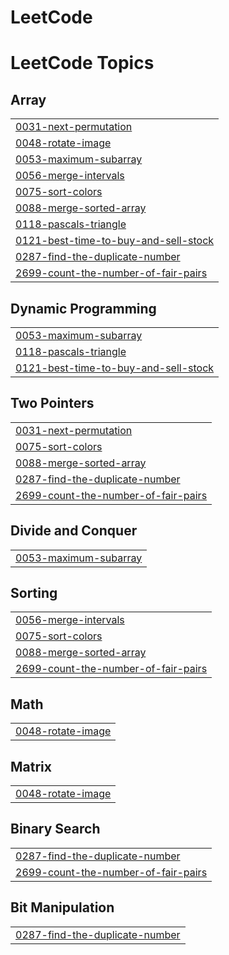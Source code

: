 # LeetCode
<!---LeetCode Topics Start-->
# LeetCode Topics
## Array
|  |
| ------- |
| [0031-next-permutation](https://github.com/DebangshiKundu/LeetCode/tree/master/0031-next-permutation) |
| [0048-rotate-image](https://github.com/DebangshiKundu/LeetCode/tree/master/0048-rotate-image) |
| [0053-maximum-subarray](https://github.com/DebangshiKundu/LeetCode/tree/master/0053-maximum-subarray) |
| [0056-merge-intervals](https://github.com/DebangshiKundu/LeetCode/tree/master/0056-merge-intervals) |
| [0075-sort-colors](https://github.com/DebangshiKundu/LeetCode/tree/master/0075-sort-colors) |
| [0088-merge-sorted-array](https://github.com/DebangshiKundu/LeetCode/tree/master/0088-merge-sorted-array) |
| [0118-pascals-triangle](https://github.com/DebangshiKundu/LeetCode/tree/master/0118-pascals-triangle) |
| [0121-best-time-to-buy-and-sell-stock](https://github.com/DebangshiKundu/LeetCode/tree/master/0121-best-time-to-buy-and-sell-stock) |
| [0287-find-the-duplicate-number](https://github.com/DebangshiKundu/LeetCode/tree/master/0287-find-the-duplicate-number) |
| [2699-count-the-number-of-fair-pairs](https://github.com/DebangshiKundu/LeetCode/tree/master/2699-count-the-number-of-fair-pairs) |
## Dynamic Programming
|  |
| ------- |
| [0053-maximum-subarray](https://github.com/DebangshiKundu/LeetCode/tree/master/0053-maximum-subarray) |
| [0118-pascals-triangle](https://github.com/DebangshiKundu/LeetCode/tree/master/0118-pascals-triangle) |
| [0121-best-time-to-buy-and-sell-stock](https://github.com/DebangshiKundu/LeetCode/tree/master/0121-best-time-to-buy-and-sell-stock) |
## Two Pointers
|  |
| ------- |
| [0031-next-permutation](https://github.com/DebangshiKundu/LeetCode/tree/master/0031-next-permutation) |
| [0075-sort-colors](https://github.com/DebangshiKundu/LeetCode/tree/master/0075-sort-colors) |
| [0088-merge-sorted-array](https://github.com/DebangshiKundu/LeetCode/tree/master/0088-merge-sorted-array) |
| [0287-find-the-duplicate-number](https://github.com/DebangshiKundu/LeetCode/tree/master/0287-find-the-duplicate-number) |
| [2699-count-the-number-of-fair-pairs](https://github.com/DebangshiKundu/LeetCode/tree/master/2699-count-the-number-of-fair-pairs) |
## Divide and Conquer
|  |
| ------- |
| [0053-maximum-subarray](https://github.com/DebangshiKundu/LeetCode/tree/master/0053-maximum-subarray) |
## Sorting
|  |
| ------- |
| [0056-merge-intervals](https://github.com/DebangshiKundu/LeetCode/tree/master/0056-merge-intervals) |
| [0075-sort-colors](https://github.com/DebangshiKundu/LeetCode/tree/master/0075-sort-colors) |
| [0088-merge-sorted-array](https://github.com/DebangshiKundu/LeetCode/tree/master/0088-merge-sorted-array) |
| [2699-count-the-number-of-fair-pairs](https://github.com/DebangshiKundu/LeetCode/tree/master/2699-count-the-number-of-fair-pairs) |
## Math
|  |
| ------- |
| [0048-rotate-image](https://github.com/DebangshiKundu/LeetCode/tree/master/0048-rotate-image) |
## Matrix
|  |
| ------- |
| [0048-rotate-image](https://github.com/DebangshiKundu/LeetCode/tree/master/0048-rotate-image) |
## Binary Search
|  |
| ------- |
| [0287-find-the-duplicate-number](https://github.com/DebangshiKundu/LeetCode/tree/master/0287-find-the-duplicate-number) |
| [2699-count-the-number-of-fair-pairs](https://github.com/DebangshiKundu/LeetCode/tree/master/2699-count-the-number-of-fair-pairs) |
## Bit Manipulation
|  |
| ------- |
| [0287-find-the-duplicate-number](https://github.com/DebangshiKundu/LeetCode/tree/master/0287-find-the-duplicate-number) |
<!---LeetCode Topics End-->